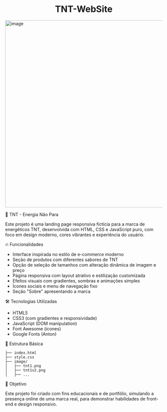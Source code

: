 <div align="center">

# **TNT-WebSite**

</div>
                                                   
<img width="1343" height="601" alt="image" src="https://github.com/user-attachments/assets/e5c5036e-7dc7-43d8-b960-81562f50d054" />

🧃 TNT - Energia Não Para

Este projeto é uma landing page responsiva fictícia para a marca de energéticos TNT, desenvolvida com HTML, CSS e JavaScript puro, com foco em design moderno, cores vibrantes e experiência do usuário.

🔥 Funcionalidades
- Interface inspirada no estilo de e-commerce moderno
- Seção de produtos com diferentes sabores de TNT
- Opção de seleção de tamanhos com alteração dinâmica de imagem e preço
- Página responsiva com layout atrativo e estilização customizada
- Efeitos visuais com gradientes, sombras e animações simples
- Ícones sociais e menu de navegação fixo
- Seção "Sobre" apresentando a marca

🛠️ Tecnologias Utilizadas
- HTML5
- CSS3 (com gradientes e responsividade)
- JavaScript (DOM manipulation)
- Font Awesome (ícones)
- Google Fonts (Anton)

📁 Estrutura Básica
```
├── index.html
├── style.css
├── image/
│   ├── tnt1.png
│   ├── tnt1v2.png
│   ├── ...
```

🎯 Objetivo

Este projeto foi criado com fins educacionais e de portfólio, simulando a presença online de uma marca real, para demonstrar habilidades de front-end e design responsivo.


